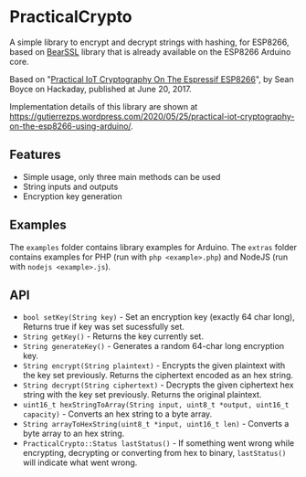 # PracticalCrypto

A simple library to encrypt and decrypt strings with hashing, for ESP8266, based
on [BearSSL](bearssl.org/) library that is already available on the ESP8266
Arduino core.

Based on "[Practical IoT Cryptography On The Espressif ESP8266](https://hackaday.com/2017/06/20/practical-iot-cryptography-on-the-espressif-esp8266/)",
by Sean Boyce on Hackaday, published at June 20, 2017.

Implementation details of this library are shown at <https://gutierrezps.wordpress.com/2020/05/25/practical-iot-cryptography-on-the-esp8266-using-arduino/>.

## Features

* Simple usage, only three main methods can be used
* String inputs and outputs
* Encryption key generation

## Examples

The `examples` folder contains library examples for Arduino. The `extras` folder
contains examples for PHP (run with `php <example>.php`) and NodeJS
(run with `nodejs <example>.js`).

## API

* `bool setKey(String key)` - Set an encryption key (exactly
64 char long), Returns true if key was set sucessfully set.
* `String getKey()` - Returns the key currently set.
* `String generateKey()` - Generates a random 64-char long
encryption key.
* `String encrypt(String plaintext)` - Encrypts the given
plaintext with the key set previously. Returns the ciphertext
encoded as an hex string.
* `String decrypt(String ciphertext)` - Decrypts the given
ciphertext hex string with the key set previously. Returns
the original plaintext.
* `uint16_t hexStringToArray(String input, uint8_t *output, uint16_t capacity)` -
    Converts an hex string to a byte array.
* `String arrayToHexString(uint8_t *input, uint16_t len)` - Converts a byte
    array to an hex string.
* `PracticalCrypto::Status lastStatus()` - If something went wrong while
    encrypting, decrypting or converting from hex to binary, `lastStatus()` will
    indicate what went wrong.
